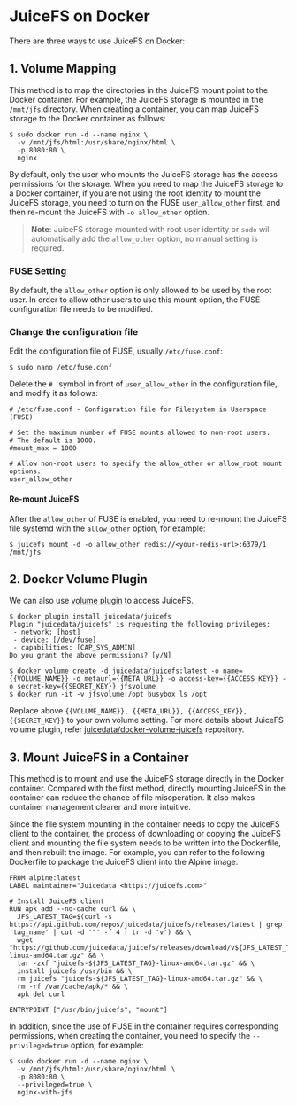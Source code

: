 # JuiceFS on Docker

There are  three ways to use JuiceFS on Docker:

## 1. Volume Mapping

This method is to map the directories in the JuiceFS mount point to the Docker container. For example, the JuiceFS storage is mounted in the `/mnt/jfs` directory. When creating a container, you can map JuiceFS storage to the Docker container as follows:

```shell
$ sudo docker run -d --name nginx \
  -v /mnt/jfs/html:/usr/share/nginx/html \
  -p 8080:80 \
  nginx
```

By default, only the user who mounts the JuiceFS storage has the access permissions for the storage. When you need to map the JuiceFS storage to a Docker container, if you are not using the root identity to mount the JuiceFS storage, you need to turn on the FUSE `user_allow_other` first, and then re-mount the JuiceFS with `-o allow_other` option.

> **Note**: JuiceFS storage mounted with root user identity or `sudo` will automatically add the `allow_other` option, no manual setting is required.

### FUSE Setting

By default, the `allow_other` option is only allowed to be used by the root user. In order to allow other users to use this mount option, the FUSE configuration file needs to be modified.

### Change the configuration file

Edit the configuration file of FUSE, usually `/etc/fuse.conf`:

```
$ sudo nano /etc/fuse.conf
```

Delete the `# ` symbol in front of `user_allow_other` in the configuration file, and modify it as follows:

```
# /etc/fuse.conf - Configuration file for Filesystem in Userspace (FUSE)

# Set the maximum number of FUSE mounts allowed to non-root users.
# The default is 1000.
#mount_max = 1000

# Allow non-root users to specify the allow_other or allow_root mount options.
user_allow_other
```

#### Re-mount JuiceFS

After the `allow_other` of FUSE is enabled, you need to re-mount the JuiceFS file systemd with the `allow_other` option, for example:

```
$ juicefs mount -d -o allow_other redis://<your-redis-url>:6379/1 /mnt/jfs
```

## 2. Docker Volume Plugin

We can also use [volume plugin](https://docs.docker.com/engine/extend/) to access JuiceFS.

```
$ docker plugin install juicedata/juicefs
Plugin "juicedata/juicefs" is requesting the following privileges:
 - network: [host]
 - device: [/dev/fuse]
 - capabilities: [CAP_SYS_ADMIN]
Do you grant the above permissions? [y/N]

$ docker volume create -d juicedata/juicefs:latest -o name={{VOLUME_NAME}} -o metaurl={{META_URL}} -o access-key={{ACCESS_KEY}} -o secret-key={{SECRET_KEY}} jfsvolume
$ docker run -it -v jfsvolume:/opt busybox ls /opt
```

Replace above `{{VOLUME_NAME}}, {{META_URL}}, {{ACCESS_KEY}}, {{SECRET_KEY}}` to your own volume setting. For more details about JuiceFS volume plugin, refer [juicedata/docker-volume-juicefs](https://github.com/juicedata/docker-volume-juicefs) repository.

## 3. Mount JuiceFS in a Container

This method is to mount and use the JuiceFS storage directly in the Docker container. Compared with the first method, directly mounting JuiceFS in the container can reduce the chance of file misoperation. It also makes container management clearer and more intuitive.

Since the file system mounting in the container needs to copy the JuiceFS client to the container, the process of downloading or copying the JuiceFS client and mounting the file system needs to be written into the Dockerfile, and then rebuilt the image. For example, you can refer to the following Dockerfile to package the JuiceFS client into the Alpine image.

```
FROM alpine:latest
LABEL maintainer="Juicedata <https://juicefs.com>"

# Install JuiceFS client
RUN apk add --no-cache curl && \
  JFS_LATEST_TAG=$(curl -s https://api.github.com/repos/juicedata/juicefs/releases/latest | grep 'tag_name' | cut -d '"' -f 4 | tr -d 'v') && \
  wget "https://github.com/juicedata/juicefs/releases/download/v${JFS_LATEST_TAG}/juicefs-${JFS_LATEST_TAG}-linux-amd64.tar.gz" && \
  tar -zxf "juicefs-${JFS_LATEST_TAG}-linux-amd64.tar.gz" && \
  install juicefs /usr/bin && \
  rm juicefs "juicefs-${JFS_LATEST_TAG}-linux-amd64.tar.gz" && \
  rm -rf /var/cache/apk/* && \
  apk del curl

ENTRYPOINT ["/usr/bin/juicefs", "mount"]
```

In addition, since the use of FUSE in the container requires corresponding permissions, when creating the container, you need to specify the `--privileged=true` option, for example:

```shell
$ sudo docker run -d --name nginx \
  -v /mnt/jfs/html:/usr/share/nginx/html \
  -p 8080:80 \
  --privileged=true \
  nginx-with-jfs
```


